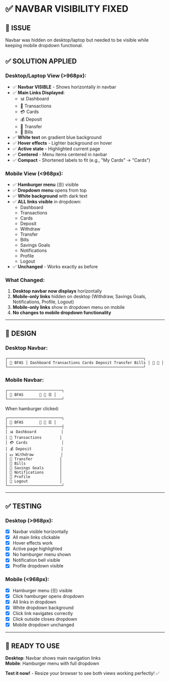 # ✅ NAVBAR VISIBILITY FIXED

## 🔧 **ISSUE**
Navbar was hidden on desktop/laptop but needed to be visible while keeping mobile dropdown functional.

## ✅ **SOLUTION APPLIED**

### **Desktop/Laptop View** (>968px):
- ✅ **Navbar VISIBLE** - Shows horizontally in navbar
- ✅ **Main Links Displayed**:
  - 📊 Dashboard
  - 💸 Transactions
  - 💳 Cards
  - 💰 Deposit
  - 🔄 Transfer
  - 📄 Bills
- ✅ **White text** on gradient blue background
- ✅ **Hover effects** - Lighter background on hover
- ✅ **Active state** - Highlighted current page
- ✅ **Centered** - Menu items centered in navbar
- ✅ **Compact** - Shortened labels to fit (e.g., "My Cards" → "Cards")

### **Mobile View** (<968px):
- ✅ **Hamburger menu** (☰) visible
- ✅ **Dropdown menu** opens from top
- ✅ **White background** with dark text
- ✅ **ALL links visible** in dropdown:
  - Dashboard
  - Transactions
  - Cards
  - Deposit
  - Withdraw
  - Transfer
  - Bills
  - Savings Goals
  - Notifications
  - Profile
  - Logout
- ✅ **Unchanged** - Works exactly as before

### **What Changed**:
1. **Desktop navbar now displays** horizontally
2. **Mobile-only links** hidden on desktop (Withdraw, Savings Goals, Notifications, Profile, Logout)
3. **Mobile-only links** show in dropdown menu on mobile
4. **No changes to mobile dropdown functionality**

---

## 🎨 **DESIGN**

### **Desktop Navbar**:
```
┌────────────────────────────────────────────────────────────┐
│ 🏦 BFAS │ Dashboard Transactions Cards Deposit Transfer Bills │ 🔔 👤 │
└────────────────────────────────────────────────────────────┘
```

### **Mobile Navbar**:
```
┌────────────────────────┐
│ 🏦 BFAS       🔔 👤 ☰ │
└────────────────────────┘
```

When hamburger clicked:
```
┌────────────────────────┐
│ 🏦 BFAS       🔔 👤 ☰ │
├────────────────────────┤
│ 📊 Dashboard           │
│ 💸 Transactions        │
│ 💳 Cards               │
│ 💰 Deposit             │
│ 💵 Withdraw            │
│ 🔄 Transfer            │
│ 📄 Bills               │
│ 🎯 Savings Goals       │
│ 🔔 Notifications       │
│ 👤 Profile             │
│ 🚪 Logout              │
└────────────────────────┘
```

---

## ✅ **TESTING**

### **Desktop (>968px)**:
- [x] Navbar visible horizontally
- [x] All main links clickable
- [x] Hover effects work
- [x] Active page highlighted
- [x] No hamburger menu shown
- [x] Notification bell visible
- [x] Profile dropdown visible

### **Mobile (<968px)**:
- [x] Hamburger menu (☰) visible
- [x] Click hamburger opens dropdown
- [x] All links in dropdown
- [x] White dropdown background
- [x] Click link navigates correctly
- [x] Click outside closes dropdown
- [x] Mobile dropdown unchanged

---

## 🚀 **READY TO USE**

**Desktop**: Navbar shows main navigation links  
**Mobile**: Hamburger menu with full dropdown  

**Test it now!** - Resize your browser to see both views working perfectly! ✅
